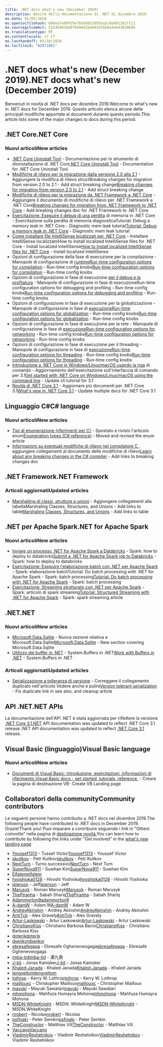 ```yaml
---
title: .NET docs what's new (December 2019)
description: Novità della documentazione di .NET di dicembre 2019.
ms.date: 01/02/2020
ms.openlocfilehash: 686ea7e99fb5e7bddd85105b5a2c0a0913b1f111
ms.sourcegitcommit: 515469828d0f040e01bde01df6b8e4eb43630b06
ms.translationtype: MT
ms.contentlocale: it-IT
ms.lasthandoff: 03/10/2020
ms.locfileid: "82071801"
---
```

# <a name="net-docs-whats-new-december-2019"></a><span data-ttu-id="8a792-103">.NET docs what's new (December 2019)</span><span class="sxs-lookup"><span data-stu-id="8a792-103">.NET docs what's new (December 2019)</span></span>

<span data-ttu-id="8a792-104">Benvenuti in novità di .NET docs per dicembre 2019.</span><span class="sxs-lookup"><span data-stu-id="8a792-104">Welcome to what's new in .NET docs for December 2019.</span></span> <span data-ttu-id="8a792-105">Questo articolo elenca alcune delle principali modifiche apportate ai documenti durante questo periodo.</span><span class="sxs-lookup"><span data-stu-id="8a792-105">This article lists some of the major changes to docs during this period.</span></span>

## <a name="net-core"></a><span data-ttu-id="8a792-106">.NET Core</span><span class="sxs-lookup"><span data-stu-id="8a792-106">.NET Core</span></span>

### <a name="new-articles"></a><span data-ttu-id="8a792-107">Nuovi articoli</span><span class="sxs-lookup"><span data-stu-id="8a792-107">New articles</span></span>

- <span data-ttu-id="8a792-108">[.NET Core Uninstall Tool](../core/additional-tools/uninstall-tool.md) - Documentazione per lo strumento di disinstallazione di .NET Core</span><span class="sxs-lookup"><span data-stu-id="8a792-108">[.NET Core Uninstall Tool](../core/additional-tools/uninstall-tool.md) - Documentation for .NET Core Uninstall Tool</span></span>
- <span data-ttu-id="8a792-109">[Modifiche di rilievo per la migrazione dalla versione 2.0 alla 2.1](../core/compatibility/2.0-2.1.md) - Aggiungere la modifica di rilievo structBreaking changes for migration from version 2.0 to 2.1 - Add struct breaking change</span><span class="sxs-lookup"><span data-stu-id="8a792-109">[Breaking changes for migration from version 2.0 to 2.1](../core/compatibility/2.0-2.1.md) - Add struct breaking change</span></span>
- <span data-ttu-id="8a792-110">[Modifiche di rilievo per la migrazione da .NET Framework a .NET Core](../core/compatibility/fx-core.md) - Aggiungere il documento di modifiche di rilievo per .NET Framework a .NET Core</span><span class="sxs-lookup"><span data-stu-id="8a792-110">[Breaking changes for migration from .NET Framework to .NET Core](../core/compatibility/fx-core.md) - Add breaking changes doc for .NET Framework to .NET Core</span></span>
- <span data-ttu-id="8a792-111">[Esercitazione: Eseguire il debug di una perdita](../core/diagnostics/debug-memory-leak.md) di memoria in .NET Core - Esercitazione sulla perdita di memoria diagnosticaTutorial: Debug a memory leak in .NET Core - Diagnostic mem leak tutorial</span><span class="sxs-lookup"><span data-stu-id="8a792-111">[Tutorial: Debug a memory leak in .NET Core](../core/diagnostics/debug-memory-leak.md) - Diagnostic mem leak tutorial</span></span>
- <span data-ttu-id="8a792-112">[Come installare file IntelliSense localizzati per .NET Core](../core/install/localized-intellisense.md) - Installare IntelliSense localizzatoHow to install localized IntelliSense files for .NET Core - Install localized IntelliSense</span><span class="sxs-lookup"><span data-stu-id="8a792-112">[How to install localized IntelliSense files for .NET Core](../core/install/localized-intellisense.md) - Install localized IntelliSense</span></span>
- <span data-ttu-id="8a792-113">Opzioni di configurazione della fase di esecuzione per la compilazione - Manopole di configurazione di [runtimeRun-time configuration options for compilation](../core/run-time-config/compilation.md) - Run-time config knobs</span><span class="sxs-lookup"><span data-stu-id="8a792-113">[Run-time configuration options for compilation](../core/run-time-config/compilation.md) - Run-time config knobs</span></span>
- <span data-ttu-id="8a792-114">Opzioni di configurazione in fase di esecuzione [per il debug e la profilatura](../core/run-time-config/debugging-profiling.md) - Manopole di configurazione in fase di esecuzioneRun-time configuration options for debugging and profiling - Run-time config knobs</span><span class="sxs-lookup"><span data-stu-id="8a792-114">[Run-time configuration options for debugging and profiling](../core/run-time-config/debugging-profiling.md) - Run-time config knobs</span></span>
- <span data-ttu-id="8a792-115">Opzioni di configurazione in fase di esecuzione per la globalizzazione - Manopole di configurazione in fase di [esecuzioneRun-time configuration options for globalization](../core/run-time-config/globalization.md) - Run-time config knobs</span><span class="sxs-lookup"><span data-stu-id="8a792-115">[Run-time configuration options for globalization](../core/run-time-config/globalization.md) - Run-time config knobs</span></span>
- <span data-ttu-id="8a792-116">Opzioni di configurazione in fase di esecuzione per la rete - Manopole di configurazione in fase di [esecuzioneRun-time configuration options for networking](../core/run-time-config/networking.md) - Run-time config knobs</span><span class="sxs-lookup"><span data-stu-id="8a792-116">[Run-time configuration options for networking](../core/run-time-config/networking.md) - Run-time config knobs</span></span>
- <span data-ttu-id="8a792-117">Opzioni di configurazione in fase di esecuzione per il threading - Manopole di configurazione in fase di [esecuzioneRun-time configuration options for threading](../core/run-time-config/threading.md) - Run-time config knobs</span><span class="sxs-lookup"><span data-stu-id="8a792-117">[Run-time configuration options for threading](../core/run-time-config/threading.md) - Run-time config knobs</span></span>
- <span data-ttu-id="8a792-118">[Introduzione a .NET Core in Windows/Linux/macOS usando la riga](../core/tutorials/cli-create-console-app.md) di comando - Aggiornamento dell'esercitazione sull'interfaccia di comando per 3.1</span><span class="sxs-lookup"><span data-stu-id="8a792-118">[Get started with .NET Core on Windows/Linux/macOS using the command line](../core/tutorials/cli-create-console-app.md) - Update cli tutorial for 3.1</span></span>
- <span data-ttu-id="8a792-119">[Novità di .NET Core 3.1](../core/whats-new/dotnet-core-3-1.md) - Aggiornare più documenti per .NET Core 3.1</span><span class="sxs-lookup"><span data-stu-id="8a792-119">[What's new in .NET Core 3.1](../core/whats-new/dotnet-core-3-1.md) - Update multiple docs for .NET Core 3.1</span></span>

## <a name="c-language"></a><span data-ttu-id="8a792-120">Linguaggio C#</span><span class="sxs-lookup"><span data-stu-id="8a792-120">C# language</span></span>

### <a name="new-articles"></a><span data-ttu-id="8a792-121">Nuovi articoli</span><span class="sxs-lookup"><span data-stu-id="8a792-121">New articles</span></span>

- <span data-ttu-id="8a792-122">[Tipi di enumerazione (riferimenti per C)](../csharp/language-reference/builtin-types/enum.md) - Spostato e rivisto l'articolo enum</span><span class="sxs-lookup"><span data-stu-id="8a792-122">[Enumeration types (C# reference)](../csharp/language-reference/builtin-types/enum.md) - Moved and revised the enum article</span></span>
- <span data-ttu-id="8a792-123">[Informazioni su eventuali modifiche di rilievo nel compilatore C ,](../csharp/whats-new/breaking-changes.md) aggiungere collegamenti al documento delle modifiche di rilievo</span><span class="sxs-lookup"><span data-stu-id="8a792-123">[Learn about any breaking changes in the C# compiler](../csharp/whats-new/breaking-changes.md) - Add links to breaking changes doc</span></span>

## <a name="net-framework"></a><span data-ttu-id="8a792-124">.NET Framework</span><span class="sxs-lookup"><span data-stu-id="8a792-124">.NET Framework</span></span>

### <a name="updated-articles"></a><span data-ttu-id="8a792-125">Articoli aggiornati</span><span class="sxs-lookup"><span data-stu-id="8a792-125">Updated articles</span></span>

- <span data-ttu-id="8a792-126">[Marshalling di classi, strutture e unioni](../framework/interop/marshaling-classes-structures-and-unions.md) - Aggiungere collegamenti alla tabellaMarshaling Classes, Structures, and Unions - Add links to table</span><span class="sxs-lookup"><span data-stu-id="8a792-126">[Marshaling Classes, Structures, and Unions](../framework/interop/marshaling-classes-structures-and-unions.md) - Add links to table</span></span>

## <a name="net-for-apache-spark"></a><span data-ttu-id="8a792-127">.NET per Apache Spark</span><span class="sxs-lookup"><span data-stu-id="8a792-127">.NET for Apache Spark</span></span>

### <a name="new-articles"></a><span data-ttu-id="8a792-128">Nuovi articoli</span><span class="sxs-lookup"><span data-stu-id="8a792-128">New articles</span></span>

- <span data-ttu-id="8a792-129">[Inviare un processo .NET for Apache Spark a Databricks](../spark/how-to-guides/databricks-deploy-methods.md) - Spark: how to deploy to databricks</span><span class="sxs-lookup"><span data-stu-id="8a792-129">[Submit a .NET for Apache Spark job to Databricks](../spark/how-to-guides/databricks-deploy-methods.md) - Spark: how to deploy to databricks</span></span>
- <span data-ttu-id="8a792-130">[Esercitazione: Eseguire l'elaborazione batch con .NET per Apache Spark](../spark/tutorials/batch-processing.md) - Spark: elaborazione batchTutorial: Do batch processing with .NET for Apache Spark - Spark: batch processing</span><span class="sxs-lookup"><span data-stu-id="8a792-130">[Tutorial: Do batch processing with .NET for Apache Spark](../spark/tutorials/batch-processing.md) - Spark: batch processing</span></span>
- <span data-ttu-id="8a792-131">[Esercitazione: Streaming strutturato con .NET per Apache Spark](../spark/tutorials/streaming.md) - Spark: articolo di spark streaming</span><span class="sxs-lookup"><span data-stu-id="8a792-131">[Tutorial: Structured Streaming with .NET for Apache Spark](../spark/tutorials/streaming.md) - Spark: spark streaming article</span></span>

## <a name="net"></a><span data-ttu-id="8a792-132">.NET</span><span class="sxs-lookup"><span data-stu-id="8a792-132">.NET</span></span>

### <a name="new-articles"></a><span data-ttu-id="8a792-133">Nuovi articoli</span><span class="sxs-lookup"><span data-stu-id="8a792-133">New articles</span></span>

- <span data-ttu-id="8a792-134">[Microsoft.Data.Sqlite](../standard/data/sqlite/index.md) - Nuova sezione relativa a Microsoft.Data.Sqlite</span><span class="sxs-lookup"><span data-stu-id="8a792-134">[Microsoft.Data.Sqlite](../standard/data/sqlite/index.md) - New section covering Microsoft.Data.Sqlite</span></span>
- <span data-ttu-id="8a792-135">[Utilizzo dei buffer in .NET](../standard/io/buffers.md) - System.Buffers in .NET</span><span class="sxs-lookup"><span data-stu-id="8a792-135">[Work with Buffers in .NET](../standard/io/buffers.md) - System.Buffers in .NET</span></span>

### <a name="updated-articles"></a><span data-ttu-id="8a792-136">Articoli aggiornati</span><span class="sxs-lookup"><span data-stu-id="8a792-136">Updated articles</span></span>

- <span data-ttu-id="8a792-137">[Serializzazione a tolleranza di versione](../standard/serialization/version-tolerant-serialization.md) - Correggere il collegamento duplicato nell'articolo Vedere anche e pulire</span><span class="sxs-lookup"><span data-stu-id="8a792-137">[Version tolerant serialization](../standard/serialization/version-tolerant-serialization.md) - Fix duplicate link in see also, and cleanup article</span></span>

## <a name="net-apis"></a><span data-ttu-id="8a792-138">API .NET</span><span class="sxs-lookup"><span data-stu-id="8a792-138">.NET APIs</span></span>

<span data-ttu-id="8a792-139">La documentazione dell'API .NET è stata aggiornata per riflettere la versione [.NET Core 3.1.NET](https://docs.microsoft.com/dotnet/api/?view=netcore-3.1) API documentation was updated to reflect .NET Core 3.1 release.</span><span class="sxs-lookup"><span data-stu-id="8a792-139">.NET API documentation was updated to reflect [.NET Core 3.1](https://docs.microsoft.com/dotnet/api/?view=netcore-3.1) release.</span></span>

## <a name="visual-basic-language"></a><span data-ttu-id="8a792-140">Visual Basic (linguaggio)</span><span class="sxs-lookup"><span data-stu-id="8a792-140">Visual Basic language</span></span>

### <a name="new-articles"></a><span data-ttu-id="8a792-141">Nuovi articoli</span><span class="sxs-lookup"><span data-stu-id="8a792-141">New articles</span></span>

- [<span data-ttu-id="8a792-142">Documenti di Visual Basic: introduzione, esercitazioni, informazioni di riferimento.</span><span class="sxs-lookup"><span data-stu-id="8a792-142">Visual Basic docs - get started, tutorials, reference.</span></span>](../visual-basic/index.yml) <span data-ttu-id="8a792-143">- Creare la pagina di destinazione VB</span><span class="sxs-lookup"><span data-stu-id="8a792-143">- Create VB Landing page</span></span>

## <a name="community-contributors"></a><span data-ttu-id="8a792-144">Collaboratori della community</span><span class="sxs-lookup"><span data-stu-id="8a792-144">Community contributors</span></span>

<span data-ttu-id="8a792-145">Le seguenti persone hanno contribuito a .NET docs nel dicembre 2019.</span><span class="sxs-lookup"><span data-stu-id="8a792-145">The following people have contributed to .NET docs in December 2019.</span></span> <span data-ttu-id="8a792-146">Grazie!</span><span class="sxs-lookup"><span data-stu-id="8a792-146">Thank you!</span></span> <span data-ttu-id="8a792-147">Puoi imparare a contribuire seguendo i link in "Ottieni coinvolto" nella pagina di [destinazione novità.](index.yml)</span><span class="sxs-lookup"><span data-stu-id="8a792-147">You can learn how to contribute by following the links under "Get involved" in the [what's new landing page](index.yml).</span></span>

- <span data-ttu-id="8a792-148">[Youssef1313](https://github.com/Youssef1313) - Tussef Victor</span><span class="sxs-lookup"><span data-stu-id="8a792-148">[Youssef1313](https://github.com/Youssef1313)  - Youssef Victor</span></span>
- <span data-ttu-id="8a792-149">[pkulikov](https://github.com/pkulikov) - Petr Kulikov</span><span class="sxs-lookup"><span data-stu-id="8a792-149">[pkulikov](https://github.com/pkulikov)  - Petr Kulikov</span></span>
- <span data-ttu-id="8a792-150">[NextTurn](https://github.com/NextTurn) - Turno successivo</span><span class="sxs-lookup"><span data-stu-id="8a792-150">[NextTurn](https://github.com/NextTurn)  - Next Turn</span></span>
- <span data-ttu-id="8a792-151">[SuperNova911](https://github.com/SuperNova911) - Suwhan Kim</span><span class="sxs-lookup"><span data-stu-id="8a792-151">[SuperNova911](https://github.com/SuperNova911)  - Suwhan Kim</span></span>
- [<span data-ttu-id="8a792-152">Elfalem</span><span class="sxs-lookup"><span data-stu-id="8a792-152">elfalem</span></span>](https://github.com/elfalem)
- <span data-ttu-id="8a792-153">[hyoshioka0128](https://github.com/hyoshioka0128) - Hiroshi Yoshioka</span><span class="sxs-lookup"><span data-stu-id="8a792-153">[hyoshioka0128](https://github.com/hyoshioka0128)  - Hiroshi Yoshioka</span></span>
- <span data-ttu-id="8a792-154">[jpierson](https://github.com/jpierson) - Jeff</span><span class="sxs-lookup"><span data-stu-id="8a792-154">[jpierson](https://github.com/jpierson)  - Jeff</span></span>
- <span data-ttu-id="8a792-155">[Marusyk](https://github.com/Marusyk) - Roman Marusyk</span><span class="sxs-lookup"><span data-stu-id="8a792-155">[Marusyk](https://github.com/Marusyk)  - Roman Marusyk</span></span>
- <span data-ttu-id="8a792-156">[ThePiranha](https://github.com/ThePiranha) - Sabah Shariq</span><span class="sxs-lookup"><span data-stu-id="8a792-156">[ThePiranha](https://github.com/ThePiranha)  - Sabah Shariq</span></span>
- [<span data-ttu-id="8a792-157">Adammorton9</span><span class="sxs-lookup"><span data-stu-id="8a792-157">adammorton9</span></span>](https://github.com/adammorton9)
- <span data-ttu-id="8a792-158">[A-damW](https://github.com/A-damW) - Adam W</span><span class="sxs-lookup"><span data-stu-id="8a792-158">[A-damW](https://github.com/A-damW)  - Adam W</span></span>
- <span data-ttu-id="8a792-159">[AndreyAkinshin](https://github.com/AndreyAkinshin) - Andrey Akinshin</span><span class="sxs-lookup"><span data-stu-id="8a792-159">[AndreyAkinshin](https://github.com/AndreyAkinshin)  - Andrey Akinshin</span></span>
- <span data-ttu-id="8a792-160">[AntiTcb](https://github.com/AntiTcb) - Alex Gravely</span><span class="sxs-lookup"><span data-stu-id="8a792-160">[AntiTcb](https://github.com/AntiTcb)  - Alex Gravely</span></span>
- <span data-ttu-id="8a792-161">[Artur-Laskowski](https://github.com/Artur-Laskowski) - Artur Laskowski</span><span class="sxs-lookup"><span data-stu-id="8a792-161">[Artur-Laskowski](https://github.com/Artur-Laskowski)  - Artur Laskowski</span></span>
- <span data-ttu-id="8a792-162">[ChristianoKiss](https://github.com/ChristianoKiss) - Christiano Barbosa Bacio</span><span class="sxs-lookup"><span data-stu-id="8a792-162">[ChristianoKiss](https://github.com/ChristianoKiss)  - Christiano Barbosa Kiss</span></span>
- [<span data-ttu-id="8a792-163">doterik</span><span class="sxs-lookup"><span data-stu-id="8a792-163">doterik</span></span>](https://github.com/doterik)
- [<span data-ttu-id="8a792-164">dsenkyr</span><span class="sxs-lookup"><span data-stu-id="8a792-164">dsenkyr</span></span>](https://github.com/dsenkyr)
- <span data-ttu-id="8a792-165">[ebresafegaga](https://github.com/ebresafegaga) - Ebresafe Oghenevwogaga</span><span class="sxs-lookup"><span data-stu-id="8a792-165">[ebresafegaga](https://github.com/ebresafegaga)  - Ebresafe Oghenevwogaga</span></span>
- <span data-ttu-id="8a792-166">[imba-tjd](https://github.com/imba-tjd)</span><span class="sxs-lookup"><span data-stu-id="8a792-166">[imba-tjd](https://github.com/imba-tjd)  - 谭九鼎</span></span>
- <span data-ttu-id="8a792-167">[J-kit](https://github.com/J-kit) - Jonas Kamsker</span><span class="sxs-lookup"><span data-stu-id="8a792-167">[J-kit](https://github.com/J-kit)  - Jonas Kamsker</span></span>
- <span data-ttu-id="8a792-168">[Khaled-Janada](https://github.com/Khaled-Janada) - Khaled Janada</span><span class="sxs-lookup"><span data-stu-id="8a792-168">[Khaled-Janada](https://github.com/Khaled-Janada)  - Khaled Janada</span></span>
- [<span data-ttu-id="8a792-169">lengyeltom</span><span class="sxs-lookup"><span data-stu-id="8a792-169">lengyeltom</span></span>](https://github.com/lengyeltom)
- <span data-ttu-id="8a792-170">[lothrop](https://github.com/lothrop) - Kerry W. Lothrop</span><span class="sxs-lookup"><span data-stu-id="8a792-170">[lothrop](https://github.com/lothrop)  - Kerry W. Lothrop</span></span>
- <span data-ttu-id="8a792-171">[maillouxc](https://github.com/maillouxc) - Christopher Mailloux</span><span class="sxs-lookup"><span data-stu-id="8a792-171">[maillouxc](https://github.com/maillouxc)  - Christopher Mailloux</span></span>
- <span data-ttu-id="8a792-172">[mayuki](https://github.com/mayuki) - Mayuki Sawatari</span><span class="sxs-lookup"><span data-stu-id="8a792-172">[mayuki](https://github.com/mayuki)  - Mayuki Sawatari</span></span>
- <span data-ttu-id="8a792-173">[mhmohona](https://github.com/mhmohona) - Mahfuza Humayra Mohona</span><span class="sxs-lookup"><span data-stu-id="8a792-173">[mhmohona](https://github.com/mhmohona)  - Mahfuza Humayra Mohona</span></span>
- <span data-ttu-id="8a792-174">[MSDN-WhiteKnight](https://github.com/MSDN-WhiteKnight) - MSDN. WhiteKnight</span><span class="sxs-lookup"><span data-stu-id="8a792-174">[MSDN-WhiteKnight](https://github.com/MSDN-WhiteKnight)  - MSDN.WhiteKnight</span></span>
- <span data-ttu-id="8a792-175">[nrobert](https://github.com/nrobert) - Nicolas</span><span class="sxs-lookup"><span data-stu-id="8a792-175">[nrobert](https://github.com/nrobert)  - Nicolas</span></span>
- <span data-ttu-id="8a792-176">[psfinaki](https://github.com/psfinaki) - Peter Semkin</span><span class="sxs-lookup"><span data-stu-id="8a792-176">[psfinaki](https://github.com/psfinaki)  - Peter Semkin</span></span>
- <span data-ttu-id="8a792-177">[TheConstructor](https://github.com/TheConstructor) - Matthias Vill</span><span class="sxs-lookup"><span data-stu-id="8a792-177">[TheConstructor](https://github.com/TheConstructor)  - Matthias Vill</span></span>
- [<span data-ttu-id="8a792-178">Vaccano</span><span class="sxs-lookup"><span data-stu-id="8a792-178">Vaccano</span></span>](https://github.com/Vaccano)
- <span data-ttu-id="8a792-179">[VladimirReshetnikov](https://github.com/VladimirReshetnikov) - Vladimir Reshetnikov</span><span class="sxs-lookup"><span data-stu-id="8a792-179">[VladimirReshetnikov](https://github.com/VladimirReshetnikov)  - Vladimir Reshetnikov</span></span>
